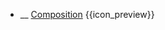 * __ [Composition]({{baseUrl}}/uml/classDiagrams/composition) <trigger for="pop:classDiagrams-composition-preview">{{icon_preview}}</trigger>

<popover id="pop:classDiagrams-composition-preview" title="{{icon_preview}} Composition" placement="right">
  <div slot="content">
    <include src=".\preview.md" />
  </div>
</popover>
